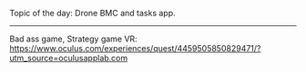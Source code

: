  Topic of the day: Drone BMC and tasks app.




















-----------
Bad ass game, Strategy game VR:
https://www.oculus.com/experiences/quest/4459505850829471/?utm_source=oculusapplab.com

